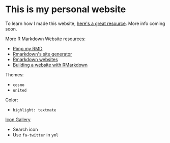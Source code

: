 # This is my personal website

To learn how I made this website, [here's a great resource](https://psyteachr.github.io/hack-your-data/rmarkdown_2.html). More info coming soon. 

More R Markdown Website resources: 
- [Pimp my RMD](https://holtzy.github.io/Pimp-my-rmd/#text_formating)
- [Rmarkdown's site generator](https://bookdown.org/yihui/rmarkdown/rmarkdown-site.html)
- [Rmarkdown websites](https://rmarkdown.rstudio.com/lesson-13.html)
- [Building a website with RMarkdown](https://ryanpeek.org/rmarkdown_web_demo/index.html#building_a_website_from_rmarkdown_files)

Themes: 
- `cosmo`
- `united` 

Color: 
- `highlight: textmate`

[Icon Gallery](https://fontawesome.com/v5.15/icons?d=gallery&p=2)
- Search icon 
- Use `fa-twitter` in `yml`
